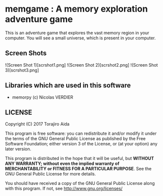 # memgame : A memory exploration adventure game

This is an adventure game that explores the vast memory region in your computer.
You will see a small universe, which is present in your computer.

## Screen Shots
!(Screen Shot 1)[scrshot1.png]
!(Screen Shot 2)[scrshot2.png]
!(Screen Shot 3)[scrshot3.png]

## Libraries which are used in this software
- memorpy (c) Nicolas VERDIER

## LICENSE

Copyright (C) 2017 Torajiro Aida

This program is free software: you can redistribute it and/or modify
it under the terms of the GNU General Public License as published by
the Free Software Foundation; either version 3 of the License, or
(at your option) any later version.

This program is distributed in the hope that it will be useful,
but **WITHOUT ANY WARRANTY; without even the implied warranty of**
**MERCHANTABILITY or FITNESS FOR A PARTICULAR PURPOSE**.  See the
GNU General Public License for more details.

You should have received a copy of the GNU General Public License
along with this program.  If not, see <http://www.gnu.org/licenses/>
